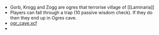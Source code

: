 - Gorb, Krogg and Zogg are ogres that terrorise village of [[Laminaria]]
- Players can fall through a trap (10 passive wisdom check). If they do then they end up in Ogres cave.
- [ogr_cave.xcf](../assets/ogr_cave_1727968037304_0.xcf)
-